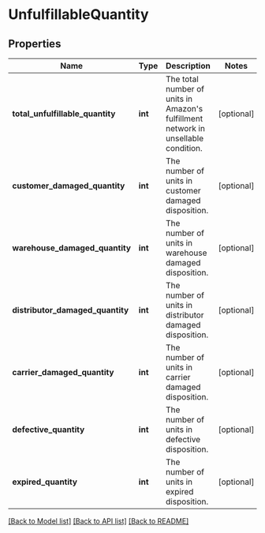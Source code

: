 # UnfulfillableQuantity

## Properties
Name | Type | Description | Notes
------------ | ------------- | ------------- | -------------
**total_unfulfillable_quantity** | **int** | The total number of units in Amazon&#x27;s fulfillment network in unsellable condition. | [optional] 
**customer_damaged_quantity** | **int** | The number of units in customer damaged disposition. | [optional] 
**warehouse_damaged_quantity** | **int** | The number of units in warehouse damaged disposition. | [optional] 
**distributor_damaged_quantity** | **int** | The number of units in distributor damaged disposition. | [optional] 
**carrier_damaged_quantity** | **int** | The number of units in carrier damaged disposition. | [optional] 
**defective_quantity** | **int** | The number of units in defective disposition. | [optional] 
**expired_quantity** | **int** | The number of units in expired disposition. | [optional] 

[[Back to Model list]](../README.md#documentation-for-models) [[Back to API list]](../README.md#documentation-for-api-endpoints) [[Back to README]](../README.md)

